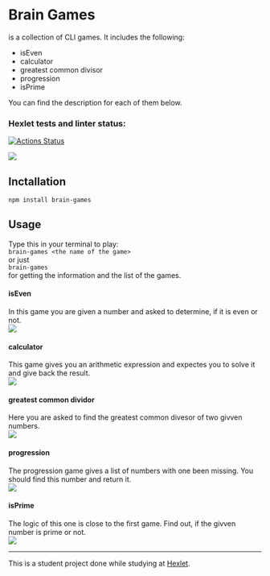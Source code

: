 # Brain Games
is a collection of CLI games. It includes the following:
+ isEven
+ calculator
+ greatest common divisor
+ progression
+ isPrime  

You can find the description for each of them below.

### Hexlet tests and linter status:
[![Actions Status](https://github.com/hdekjsne/frontend-project-44/workflows/hexlet-check/badge.svg)](https://github.com/hdekjsne/frontend-project-44/actions)

<a href="https://codeclimate.com/github/hdekjsne/frontend-project-44/maintainability"><img src="https://api.codeclimate.com/v1/badges/7bf96b8049787005daa7/maintainability" /></a>

## Inctallation
`npm install brain-games`

## Usage
Type this in your terminal to play:  
`brain-games <the name of the game>`  
or just  
`brain-games`  
for getting the information and the list of the games.

#### isEven
In this game you are given a number and asked to determine, if it is even or not.  
<a href="https://asciinema.org/a/givsH5K9E6NqdstzbjjtDfrfc" target="_blank"><img src="https://asciinema.org/a/givsH5K9E6NqdstzbjjtDfrfc.svg" /></a>

#### calculator
This game gives you an arithmetic expression and expectes you to solve it and give back the result.  
<a href="https://asciinema.org/a/0Nd3JRMhWZBIsqXnLBpEMNNqx" target="_blank"><img src="https://asciinema.org/a/0Nd3JRMhWZBIsqXnLBpEMNNqx.svg" /></a>

#### greatest common dividor
Here you are asked to find the greatest common divesor of two givven numbers.  
<a href="https://asciinema.org/a/y1DV9DL6QJwv2VKiR3WXLZ5Wu" target="_blank"><img src="https://asciinema.org/a/y1DV9DL6QJwv2VKiR3WXLZ5Wu.svg" /></a>

#### progression
The progression game gives a list of numbers with one been missing. You should find this number and return it.  
<a href="https://asciinema.org/a/v4qMi9Nv6mHlEH19yJ2dyFLip" target="_blank"><img src="https://asciinema.org/a/v4qMi9Nv6mHlEH19yJ2dyFLip.svg" /></a>

#### isPrime
The logic of this one is close to the first game. Find out, if the givven number is prime or not.  
<a href="https://asciinema.org/a/oGXwIfSuL1rjFz6KOx9UVJtnE" target="_blank"><img src="https://asciinema.org/a/oGXwIfSuL1rjFz6KOx9UVJtnE.svg" /></a>

***

This is a student project done while studying at [Hexlet](https://ru.hexlet.io).
